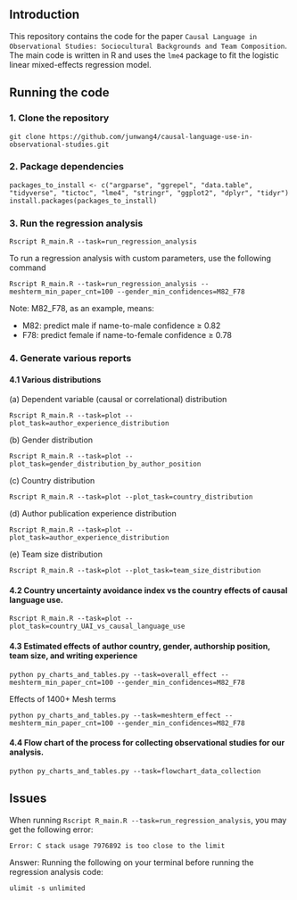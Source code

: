 ## Introduction

This repository contains the code for the
paper `Causal Language in Observational Studies: Sociocultural Backgrounds and Team Composition`.
The main code is written in R and uses the `lme4` package to fit the
logistic linear mixed-effects regression model.

## Running the code
### 1. Clone the repository
```
git clone https://github.com/junwang4/causal-language-use-in-observational-studies.git
```

### 2. Package dependencies

```
packages_to_install <- c("argparse", "ggrepel", "data.table", "tidyverse", "tictoc", "lme4", "stringr", "ggplot2", "dplyr", "tidyr")
install.packages(packages_to_install)
```

### 3. Run the regression analysis
```
Rscript R_main.R --task=run_regression_analysis
```

To run a regression analysis with custom parameters, use the following command
```
Rscript R_main.R --task=run_regression_analysis --meshterm_min_paper_cnt=100 --gender_min_confidences=M82_F78
```
Note: M82_F78, as an example, means:
- M82: predict male if name-to-male confidence ≥ 0.82
- F78: predict female if name-to-female confidence ≥ 0.78

### 4. Generate various reports

#### 4.1 Various distributions
(a) Dependent variable (causal or correlational) distribution
```
Rscript R_main.R --task=plot --plot_task=author_experience_distribution
```

(b) Gender distribution 
```
Rscript R_main.R --task=plot --plot_task=gender_distribution_by_author_position
```

(c) Country distribution
```
Rscript R_main.R --task=plot --plot_task=country_distribution
```

(d) Author publication experience distribution
```
Rscript R_main.R --task=plot --plot_task=author_experience_distribution
```

(e) Team size distribution
```
Rscript R_main.R --task=plot --plot_task=team_size_distribution
```


#### 4.2 Country uncertainty avoidance index vs the country effects of causal language use.
```
Rscript R_main.R --task=plot --plot_task=country_UAI_vs_causal_language_use
```

#### 4.3 Estimated effects of author country, gender, authorship position, team size, and writing experience
```
python py_charts_and_tables.py --task=overall_effect --meshterm_min_paper_cnt=100 --gender_min_confidences=M82_F78
```

Effects of 1400+ Mesh terms
```
python py_charts_and_tables.py --task=meshterm_effect --meshterm_min_paper_cnt=100 --gender_min_confidences=M82_F78
```

#### 4.4 Flow chart of the process for collecting observational studies for our analysis.
```
python py_charts_and_tables.py --task=flowchart_data_collection
```


## Issues

When running `Rscript R_main.R --task=run_regression_analysis`, you may get the following error:

```
Error: C stack usage 7976892 is too close to the limit
```

Answer: Running the following on your terminal before running the regression analysis code:
```
ulimit -s unlimited
```
